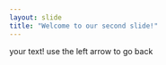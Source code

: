 ```yaml
---
layout: slide
title: "Welcome to our second slide!"
---
```

your text!
use the left arrow to go back
